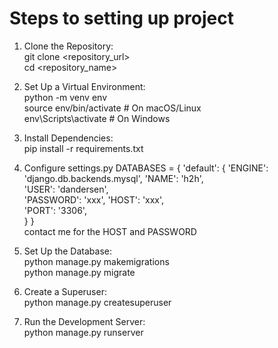 #  Steps to setting up project

1. Clone the Repository:\
git clone <repository_url>\
cd <repository_name>

2. Set Up a Virtual Environment:\
python -m venv env\
source env/bin/activate  # On macOS/Linux\
env\Scripts\activate  # On Windows

3. Install Dependencies:\
pip install -r requirements.txt

4. Configure settings.py
DATABASES = {
    'default': {
        'ENGINE': 'django.db.backends.mysql',
        'NAME': 'h2h',               
        'USER': 'dandersen',    
        'PASSWORD': 'xxx', 
        'HOST': 'xxx',      
        'PORT': '3306',              
    }
}\
contact me for the HOST and PASSWORD

5. Set Up the Database:\
python manage.py makemigrations\
python manage.py migrate

6. Create a Superuser:\
python manage.py createsuperuser

7. Run the Development Server:\
python manage.py runserver
